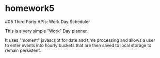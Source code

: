 # homework5

#05 Third Party APIs: Work Day Scheduler

This is a very simple "Work" Day planner.

It uses "moment" javascript for date and time processing and allows a user to enter events into hourly buckets that are then saved to local storage to remain persistent.
